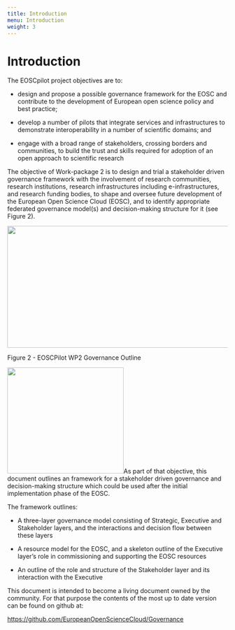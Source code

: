 ```yaml
---
title: Introduction
menu: Introduction
weight: 3
---
```


Introduction
============

The EOSCpilot project objectives are to:

-   design and propose a possible governance framework for the EOSC and
    contribute to the development of European open science policy and
    best practice;

-   develop a number of pilots that integrate services and
    infrastructures to demonstrate interoperability in a number of
    scientific domains; and

-   engage with a broad range of stakeholders, crossing borders and
    communities, to build the trust and skills required for adoption of
    an open approach to scientific research

The objective of Work-package 2 is to design and trial a stakeholder
driven governance framework with the involvement of research
communities, research institutions, research infrastructures including
e-infrastructures, and research funding bodies, to shape and oversee
future development of the European Open Science Cloud (EOSC), and to
identify appropriate federated governance model(s) and decision-making
structure for it (see Figure 2).

<img src="./Governance/docs/Introduction/media/image1.png" style="width:6.29921in;height:2.90157in" />

Figure 2 - EOSCPilot WP2 Governance Outline

<img src="./Governance/docs/Introduction/media/image2.png" style="width:2.77153in;height:2.53403in" />As
part of that objective, this document outlines an framework for a
stakeholder driven governance and decision-making structure which could
be used after the initial implementation phase of the EOSC.

The framework outlines:

-   A three-layer governance model consisting of Strategic, Executive
    and Stakeholder layers, and the interactions and decision flow
    between these layers

-   A resource model for the EOSC, and a skeleton outline of the
    Executive layer’s role in commissioning and supporting the EOSC
    resources

-   An outline of the role and structure of the Stakeholder layer and
    its interaction with the Executive

This document is intended to become a living document owned by the
community. For that purpose the contents of the most up to date version
can be found on github at:

<https://github.com/EuropeanOpenScienceCloud/Governance>



